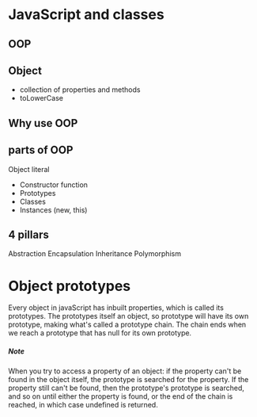 # JavaScript and classes

## OOP


## Object
- collection of properties and methods
- toLowerCase

## Why use OOP

## parts of OOP 
Object literal

- Constructor function
- Prototypes
- Classes
- Instances (new, this)

## 4 pillars
Abstraction
Encapsulation
Inheritance
Polymorphism



# Object prototypes
Every object in javaScript has inbuilt properties, which is called its prototypes.
The prototypes itself an object, so prototype will have its own prototype, making what's
called a prototype chain. The chain ends when we reach a prototype that has null for its own  prototype.

##### Note
When you try to access a property of an object: if the property can't be found in the object itself, the prototype is searched for the property. If the property still can't be found, then the prototype's prototype is searched, and so on until either the property is found, or the end of the chain is reached, in which case undefined is returned.

